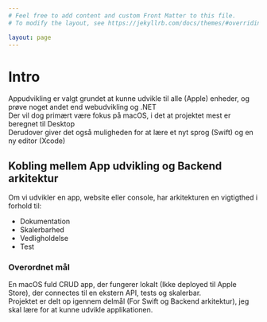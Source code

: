 ```yaml
---
# Feel free to add content and custom Front Matter to this file.
# To modify the layout, see https://jekyllrb.com/docs/themes/#overriding-theme-defaults

layout: page
---
```


# Intro
Appudvikling er valgt grundet at kunne udvikle til alle (Apple) enheder, og prøve noget andet end webudvikling og .NET <br>
Der vil dog primært være fokus på macOS, i det at projektet mest er beregnet til Desktop<br>
Derudover giver det også muligheden for at lære et nyt sprog (Swift) og en ny editor (Xcode)<br>

## Kobling mellem App udvikling og Backend arkitektur
Om vi udvikler en app, website eller console, har arkitekturen en vigtigthed i forhold til:
<ul>
    <li>Dokumentation</li>
    <li>Skalerbarhed</li>
    <li>Vedligholdelse</li>
    <li>Test</li>
</ul>

### Overordnet mål
En macOS fuld CRUD app, der fungerer lokalt (Ikke deployed til Apple Store), der connectes til en ekstern API, tests og skalerbar.<br/>
Projektet er delt op igennem delmål (For Swift og Backend arkitektur), jeg skal lære for at kunne udvikle applikationen.